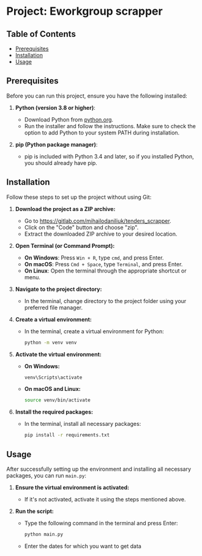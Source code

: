 # Project: Eworkgroup scrapper

## Table of Contents

- [Prerequisites](#prerequisites)
- [Installation](#installation)
- [Usage](#usage)

## Prerequisites

Before you can run this project, ensure you have the following installed:

1. **Python (version 3.8 or higher)**:
    - Download Python from [python.org](https://www.python.org/downloads/).
    - Run the installer and follow the instructions. Make sure to check the option to add Python to your system PATH
      during installation.

2. **pip (Python package manager)**:
    - pip is included with Python 3.4 and later, so if you installed Python, you should already have pip.

## Installation

Follow these steps to set up the project without using Git:

1. **Download the project as a ZIP archive:**

    - Go to https://gitlab.com/mihailodaniliuk/tenders_scrapper.
    - Click on the "Code" button and choose "zip".
    - Extract the downloaded ZIP archive to your desired location.

2. **Open Terminal (or Command Prompt):**

    - **On Windows**: Press `Win + R`, type `cmd`, and press Enter.
    - **On macOS**: Press `Cmd + Space`, type `Terminal`, and press Enter.
    - **On Linux**: Open the terminal through the appropriate shortcut or menu.

3. **Navigate to the project directory:**

    - In the terminal, change directory to the project folder using your preferred file manager.

4. **Create a virtual environment:**

    - In the terminal, create a virtual environment for Python:

      ```bash
      python -m venv venv
      ```

5. **Activate the virtual environment:**

    - **On Windows:**

      ```bash
      venv\Scripts\activate
      ```

    - **On macOS and Linux:**

      ```bash
      source venv/bin/activate
      ```

6. **Install the required packages:**

    - In the terminal, install all necessary packages:

      ```bash
      pip install -r requirements.txt
      ```

## Usage

After successfully setting up the environment and installing all necessary packages, you can run `main.py`:

1. **Ensure the virtual environment is activated:**

    - If it's not activated, activate it using the steps mentioned above.


2. **Run the script:**

    - Type the following command in the terminal and press Enter:

      ```bash
      python main.py
      ```
    - Enter the dates for which you want to get data
  

